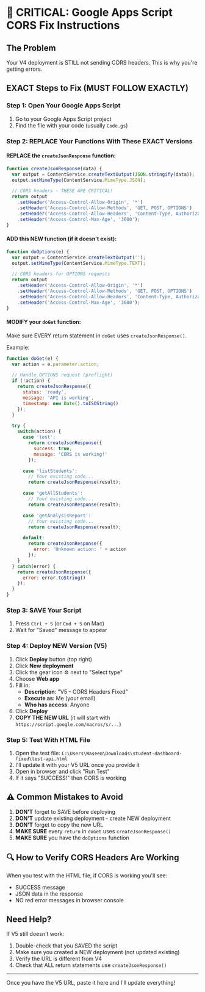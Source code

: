 # 🚨 CRITICAL: Google Apps Script CORS Fix Instructions

## The Problem
Your V4 deployment is STILL not sending CORS headers. This is why you're getting errors.

## EXACT Steps to Fix (MUST FOLLOW EXACTLY)

### Step 1: Open Your Google Apps Script
1. Go to your Google Apps Script project
2. Find the file with your code (usually `Code.gs`)

### Step 2: REPLACE Your Functions With These EXACT Versions

#### REPLACE the `createJsonResponse` function:
```javascript
function createJsonResponse(data) {
  var output = ContentService.createTextOutput(JSON.stringify(data));
  output.setMimeType(ContentService.MimeType.JSON);

  // CORS headers - THESE ARE CRITICAL!
  return output
    .setHeader('Access-Control-Allow-Origin', '*')
    .setHeader('Access-Control-Allow-Methods', 'GET, POST, OPTIONS')
    .setHeader('Access-Control-Allow-Headers', 'Content-Type, Authorization, X-Requested-With')
    .setHeader('Access-Control-Max-Age', '3600');
}
```

#### ADD this NEW function (if it doesn't exist):
```javascript
function doOptions(e) {
  var output = ContentService.createTextOutput('');
  output.setMimeType(ContentService.MimeType.TEXT);

  // CORS headers for OPTIONS requests
  return output
    .setHeader('Access-Control-Allow-Origin', '*')
    .setHeader('Access-Control-Allow-Methods', 'GET, POST, OPTIONS')
    .setHeader('Access-Control-Allow-Headers', 'Content-Type, Authorization, X-Requested-With')
    .setHeader('Access-Control-Max-Age', '3600');
}
```

#### MODIFY your `doGet` function:
Make sure EVERY return statement in `doGet` uses `createJsonResponse()`.

Example:
```javascript
function doGet(e) {
  var action = e.parameter.action;

  // Handle OPTIONS request (preflight)
  if (!action) {
    return createJsonResponse({
      status: 'ready',
      message: 'API is working',
      timestamp: new Date().toISOString()
    });
  }

  try {
    switch(action) {
      case 'test':
        return createJsonResponse({
          success: true,
          message: 'CORS is working!'
        });

      case 'listStudents':
        // Your existing code...
        return createJsonResponse(result);

      case 'getAllStudents':
        // Your existing code...
        return createJsonResponse(result);

      case 'getAnalysisReport':
        // Your existing code...
        return createJsonResponse(result);

      default:
        return createJsonResponse({
          error: 'Unknown action: ' + action
        });
    }
  } catch(error) {
    return createJsonResponse({
      error: error.toString()
    });
  }
}
```

### Step 3: SAVE Your Script
1. Press `Ctrl + S` (or `Cmd + S` on Mac)
2. Wait for "Saved" message to appear

### Step 4: Deploy NEW Version (V5)
1. Click **Deploy** button (top right)
2. Click **New deployment**
3. Click the gear icon ⚙️ next to "Select type"
4. Choose **Web app**
5. Fill in:
   - **Description**: "V5 - CORS Headers Fixed"
   - **Execute as**: Me (your email)
   - **Who has access**: Anyone
6. Click **Deploy**
7. **COPY THE NEW URL** (it will start with `https://script.google.com/macros/s/...`)

### Step 5: Test With HTML File
1. Open the test file: `C:\Users\Waseem\Downloads\student-dashboard-fixed\test-api.html`
2. I'll update it with your V5 URL once you provide it
3. Open in browser and click "Run Test"
4. If it says "SUCCESS!" then CORS is working

## ⚠️ Common Mistakes to Avoid
1. **DON'T** forget to SAVE before deploying
2. **DON'T** update existing deployment - create NEW deployment
3. **DON'T** forget to copy the new URL
4. **MAKE SURE** every `return` in `doGet` uses `createJsonResponse()`
5. **MAKE SURE** you have the `doOptions` function

## 🔍 How to Verify CORS Headers Are Working
When you test with the HTML file, if CORS is working you'll see:
- SUCCESS message
- JSON data in the response
- NO red error messages in browser console

## Need Help?
If V5 still doesn't work:
1. Double-check that you SAVED the script
2. Make sure you created a NEW deployment (not updated existing)
3. Verify the URL is different from V4
4. Check that ALL return statements use `createJsonResponse()`

---

Once you have the V5 URL, paste it here and I'll update everything!